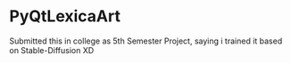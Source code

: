 # PyQtLexicaArt

Submitted this in college as 5th Semester Project, saying i trained it based on Stable-Diffusion XD
